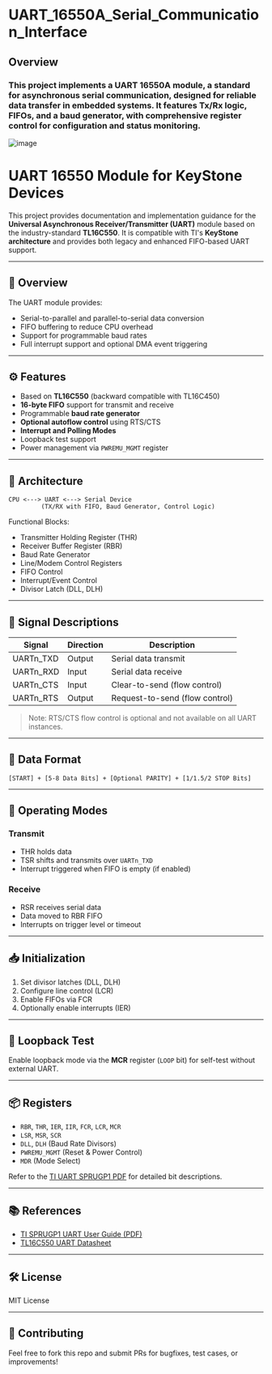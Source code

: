 # UART_16550A_Serial_Communication_Interface
## Overview

### This project implements a UART 16550A module, a standard for asynchronous serial communication, designed for reliable data transfer in embedded systems. It features Tx/Rx logic, FIFOs, and a baud generator, with comprehensive register control for configuration and status monitoring.

![image](https://github.com/user-attachments/assets/0037ef9c-b37a-447a-9c91-3a671053b1d8)


# UART 16550 Module for KeyStone Devices

This project provides documentation and implementation guidance for the **Universal Asynchronous Receiver/Transmitter (UART)** module based on the industry-standard **TL16C550**. It is compatible with TI's **KeyStone architecture** and provides both legacy and enhanced FIFO-based UART support.

---

## 📜 Overview

The UART module provides:
- Serial-to-parallel and parallel-to-serial data conversion
- FIFO buffering to reduce CPU overhead
- Support for programmable baud rates
- Full interrupt support and optional DMA event triggering

---

## ⚙️ Features

- Based on **TL16C550** (backward compatible with TL16C450)
- **16-byte FIFO** support for transmit and receive
- Programmable **baud rate generator**
- **Optional autoflow control** using RTS/CTS
- **Interrupt and Polling Modes**
- Loopback test support
- Power management via `PWREMU_MGMT` register

---

## 🧱 Architecture

```
CPU <---> UART <---> Serial Device
         (TX/RX with FIFO, Baud Generator, Control Logic)
```

Functional Blocks:
- Transmitter Holding Register (THR)
- Receiver Buffer Register (RBR)
- Baud Rate Generator
- Line/Modem Control Registers
- FIFO Control
- Interrupt/Event Control
- Divisor Latch (DLL, DLH)

---

## 🔌 Signal Descriptions

| Signal       | Direction | Description                    |
|--------------|-----------|--------------------------------|
| UARTn_TXD    | Output    | Serial data transmit           |
| UARTn_RXD    | Input     | Serial data receive            |
| UARTn_CTS    | Input     | Clear-to-send (flow control)   |
| UARTn_RTS    | Output    | Request-to-send (flow control) |

> Note: RTS/CTS flow control is optional and not available on all UART instances.

---

## 🔄 Data Format

```
[START] + [5-8 Data Bits] + [Optional PARITY] + [1/1.5/2 STOP Bits]
```

---

## 🧪 Operating Modes

### Transmit
- THR holds data
- TSR shifts and transmits over `UARTn_TXD`
- Interrupt triggered when FIFO is empty (if enabled)

### Receive
- RSR receives serial data
- Data moved to RBR FIFO
- Interrupts on trigger level or timeout

---

## 📥 Initialization

1. Set divisor latches (DLL, DLH)
2. Configure line control (LCR)
3. Enable FIFOs via FCR
4. Optionally enable interrupts (IER)

---

## 🔁 Loopback Test

Enable loopback mode via the **MCR** register (`LOOP` bit) for self-test without external UART.

---

## 📦 Registers

- `RBR`, `THR`, `IER`, `IIR`, `FCR`, `LCR`, `MCR`
- `LSR`, `MSR`, `SCR`
- `DLL`, `DLH` (Baud Rate Divisors)
- `PWREMU_MGMT` (Reset & Power Control)
- `MDR` (Mode Select)

Refer to the [TI UART SPRUGP1 PDF](https://www.ti.com/lit/pdf/sprugp1) for detailed bit descriptions.

---

## 📚 References

- [TI SPRUGP1 UART User Guide (PDF)](https://www.ti.com/lit/pdf/sprugp1)
- [TL16C550 UART Datasheet](https://www.ti.com/product/TL16C550C)

---

## 🛠️ License

MIT License

---

## 🤝 Contributing

Feel free to fork this repo and submit PRs for bugfixes, test cases, or improvements!

